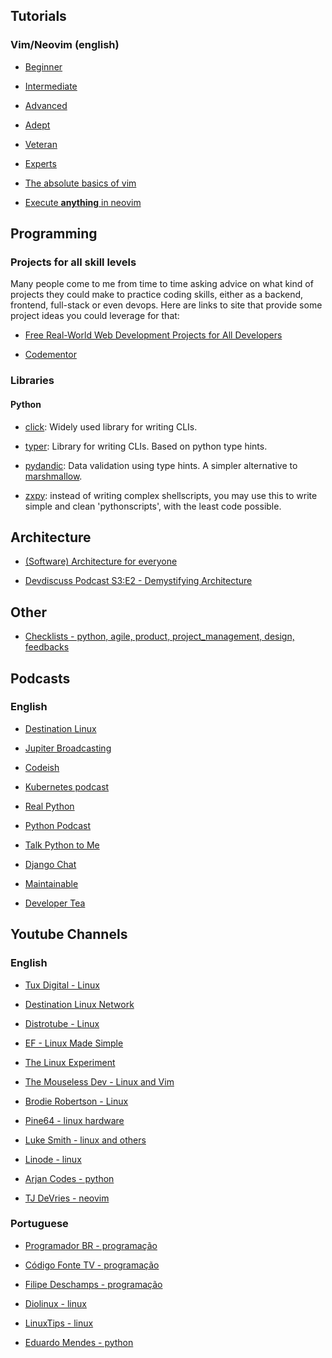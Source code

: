 ## Tutorials

### Vim/Neovim (english)

- [Beginner](https://thevaluable.dev/vim-beginner/)

- [Intermediate](https://thevaluable.dev/vim-intermediate/)

- [Advanced](https://thevaluable.dev/vim-advanced/)

- [Adept](https://thevaluable.dev/vim-adept/)

- [Veteran](https://thevaluable.dev/vim-veteran/)

- [Experts](https://thevaluable.dev/vim-expert/)

- [The absolute basics of vim](https://youtu.be/C-14ZyHsilc)

- [Execute **anything** in neovim](https://youtu.be/HlfjpstqXwE)

## Programming

### Projects for all skill levels

Many people come to me from time to time asking advice on what kind of projects they could make to practice coding skills, either as a backend, frontend, full-stack or even devops. Here are links to site that provide some project ideas you could leverage for that:

- [Free Real-World Web Development Projects for All Developers](https://dev.to/jenniferfu0811/real-world-web-development-projects-for-all-developers-2197)

- [Codementor](https://www.codementor.io/projects)


### Libraries

#### Python

- [click](https://click.palletsprojects.com/en/7.x/): Widely used library for writing CLIs.

- [typer](https://typer.tiangolo.com/): Library for writing CLIs. Based on python type hints.

- [pydandic](https://github.com/samuelcolvin/pydantic): Data validation using type hints. A simpler alternative to [marshmallow](https://marshmallow.readthedocs.io/en/stable/).

- [zxpy](https://github.com/tusharsadhwani/zxpy): instead of writing complex shellscripts, you may use this to write simple and clean 'pythonscripts', with the least code possible.


## Architecture

- [(Software) Architecture for everyone](https://dev.to/david_whitney/architecture-for-everyone-1b0h)

- [Devdiscuss Podcast S3:E2 - Demystifying Architecture](https://devpods.herokuapp.com/podcasts/devdiscuss/episodes/65)


## Other

- [Checklists - python, agile, product, project_management, design, feedbacks](https://devchecklists.com/)


## Podcasts

### English

- [Destination Linux](https://destinationlinux.org/blog/)

- [Jupiter Broadcasting](https://www.jupiterbroadcasting.com/)

- [Codeish](https://www.heroku.com/podcasts/codeish)

- [Kubernetes podcast](https://kubernetespodcast.com/)

- [Real Python](https://realpython.com/podcasts/rpp/)

- [Python Podcast](https://www.pythonpodcast.com/)

- [Talk Python to Me](https://talkpython.fm/)

- [Django Chat](https://djangochat.com/)

- [Maintainable](https://maintainable.fm/)

- [Developer Tea](https://spec.fm/podcasts/developer-tea)


## Youtube Channels

### English

- [Tux Digital - Linux](https://www.youtube.com/channel/UCmyGZ0689ODyReHw3rsKLtQ)

- [Destination Linux Network](https://www.youtube.com/channel/UCWJUSpXVHTaHErtGWC5qPlQ)

- [Distrotube - Linux](https://www.youtube.com/channel/UCVls1GmFKf6WlTraIb_IaJg)

- [EF - Linux Made Simple](https://www.youtube.com/channel/UCX_WM2O-X96URC5n66G-hvw)

- [The Linux Experiment](https://www.youtube.com/channel/UC5UAwBUum7CPN5buc-_N1Fw)

- [The Mouseless Dev - Linux and Vim](https://www.youtube.com/channel/UCoJtk2M8bme9KXTe6F3K-Yg)

- [Brodie Robertson - Linux](https://www.youtube.com/channel/UCld68syR8Wi-GY_n4CaoJGA)

- [Pine64 - linux hardware](https://www.youtube.com/channel/UCs6A_0Jm21SIvpdKyg9Gmxw)

- [Luke Smith - linux and others](https://www.youtube.com/channel/UC2eYFnH61tmytImy1mTYvhA)

- [Linode - linux](https://www.youtube.com/channel/UCf8uu3IE42b6hRUusufEH8g)

- [Arjan Codes - python](https://www.youtube.com/c/ArjanCodes)

- [TJ DeVries - neovim](https://www.youtube.com/c/TJDeVries)


### Portuguese

- [Programador BR - programação](https://www.youtube.com/channel/UCrdgeUeCll2QKmqmihIgKBQ)

- [Código Fonte TV - programação](https://www.youtube.com/channel/UCFuIUoyHB12qpYa8Jpxoxow)

- [Filipe Deschamps - programação](https://www.youtube.com/c/FilipeDeschamps)

- [Diolinux - linux](https://www.youtube.com/channel/UCEf5U1dB5a2e2S-XUlnhxSA)

- [LinuxTips - linux](https://www.youtube.com/c/LinuxTips)

- [Eduardo Mendes - python](https://www.youtube.com/c/Dunossauro)

